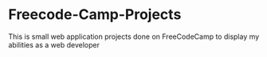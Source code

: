 # Freecode-Camp-Projects
This is small web application projects done on FreeCodeCamp to display my abilities as a web developer 
